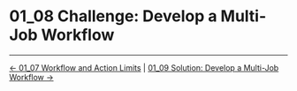 # 01_08 Challenge: Develop a Multi-Job Workflow

<!-- FooterStart -->
---
[← 01_07 Workflow and Action Limits](../01_07_workflow_action_limits/README.md) | [01_09 Solution: Develop a Multi-Job Workflow →](../01_09_solution_develop_a_multijob_workflow/README.md)
<!-- FooterEnd -->
